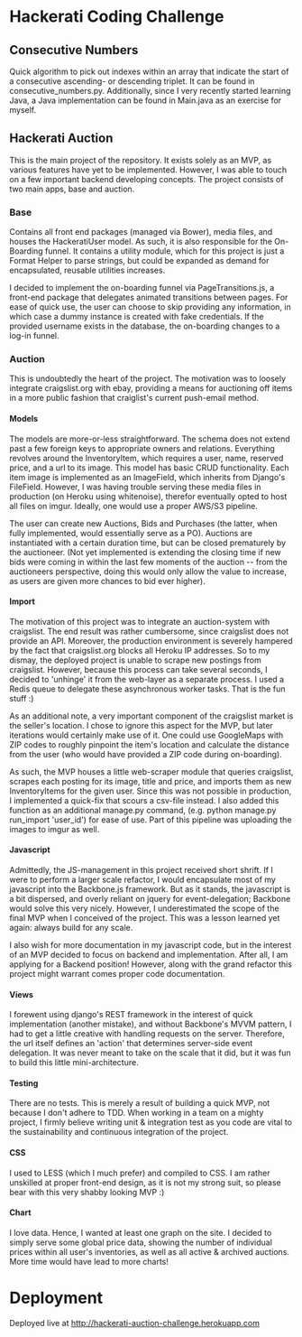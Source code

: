 # Hackerati Coding Challenge

## Consecutive Numbers
Quick algorithm to pick out indexes within an array that indicate the start of a consecutive ascending-
or descending triplet. It can be found in consecutive_numbers.py. Additionally, since I very recently
started learning Java, a Java implementation can be found in Main.java as an exercise for myself.


## Hackerati Auction

This is the main project of the repository. It exists solely as an MVP, as various features have yet to
be implemented. However, I was able to touch on a few important backend developing concepts. The project consists
of two main apps, base and auction.

### Base
Contains all front end packages (managed via Bower), media files, and houses the HackeratiUser model.
As such, it is also responsible for the On-Boarding funnel.
It contains a utility module, which for this project is just a Format Helper to parse strings,
but could be expanded as demand for encapsulated, reusable utilities increases.

I decided to implement the on-boarding funnel via PageTransitions.js, a front-end package that delegates
animated transitions between pages. For ease of quick use, the user can choose to skip providing any information,
in which case a dummy instance is created with fake credentials. If the provided username exists in the database,
the on-boarding changes to a log-in funnel.


### Auction
This is undoubtedly the heart of the project. The motivation was to loosely integrate craigslist.org with ebay,
providing a means for auctioning off items in a more public fashion that craiglist's current push-email method.

#### Models
The models are more-or-less straightforward. The schema does not extend past a few foreign keys to
appropriate owners and relations. Everything revolves around the InventoryItem,
which requires a user, name, reserved price, and a url to its image. This model has basic CRUD
functionality. Each item image is implemented as an ImageField, which inherits from Django's FileField.
However, I was having trouble serving these media files in production (on Heroku using whitenoise), therefor eventually
opted to host all files on imgur. Ideally, one would use a proper AWS/S3 pipeline.

The user can create new Auctions, Bids and Purchases (the latter, when fully implemented, would essentially serve
as a PO). Auctions are instantiated with a certain duration time, but can be closed prematurely by the
auctioneer. (Not yet implemented is extending the closing time if new bids were coming in within
the last few moments of the auction -- from the auctioneers perspective, doing this would only allow
the value to increase, as users are given more chances to bid ever higher).

#### Import
The motivation of this project was to integrate an auction-system with craigslist. The end result was rather
cumbersome, since craigslist does not provide an API. Moreover, the production environment is severely
hampered by the fact that craigslist.org blocks all Heroku IP addresses. So to my dismay, the deployed
project is unable to scrape new postings from craigslist. However, because this process can take several seconds,
I decided to 'unhinge' it from the web-layer as a separate process. I used a Redis queue to delegate
these asynchronous worker tasks. That is the fun stuff :)

As an additional note, a very important component of the craigslist market is the seller's location.
I chose to ignore this aspect for the MVP, but later iterations would certainly make use of it.
One could use GoogleMaps with ZIP codes to roughly pinpoint the item's location and calculate the distance
from the user (who would have provided a ZIP code during on-boarding).

As such, the MVP houses a little web-scraper module that queries craigslist, scrapes each posting for its
image, title and price, and imports them as new InventoryItems for the given user. Since this was not possible
in production, I implemented a quick-fix that scours a csv-file instead. I also added this function
as an additional manage.py command, (e.g. python manage.py run_import 'user_id') for ease of use.
Part of this pipeline was uploading the images to imgur as well.


#### Javascript
Admittedly, the JS-management in this project received short shrift. If I were to perform a larger scale refactor,
I would encapsulate most of my javascript into the Backbone.js framework. But as it stands, the javascript is a bit
dispersed, and overly reliant on jquery for event-delegation; Backbone would solve this very nicely. However,
I underestimated the scope of the final MVP when I conceived of the project. This was a lesson learned yet again:
always build for any scale.

I also wish for more documentation in my javascript code, but in the interest of an MVP decided to focus on backend and implementation.
After all, I am applying for a Backend position! However, along with the grand refactor this project might warrant comes proper code documentation.

#### Views
I forewent using django's REST framework in the interest of quick implementation (another mistake), and without
Backbone's MVVM pattern, I had to get a little creative with handling requests on the server. Therefore,
the url itself defines an 'action' that determines server-side event delegation. It was never meant to take on the
scale that it did, but it was fun to build this little mini-architecture.


#### Testing
There are no tests. This is merely a result of building a quick MVP, not because I don't adhere to TDD.
When working in a team on a mighty project, I firmly believe writing unit & integration test as you code are vital to the
sustainability and continuous integration of the project.

#### CSS
I used to LESS (which I much prefer) and compiled to CSS. I am rather unskilled at proper front-end design,
as it is not my strong suit, so please bear with this very shabby looking MVP :)

#### Chart
I love data. Hence, I wanted at least one graph on the site. I decided to simply serve some global price data,
showing the number of individual prices within all user's inventories, as well as all active & archived auctions.
More time would have lead to more charts!

# Deployment
Deployed live at http://hackerati-auction-challenge.herokuapp.com
